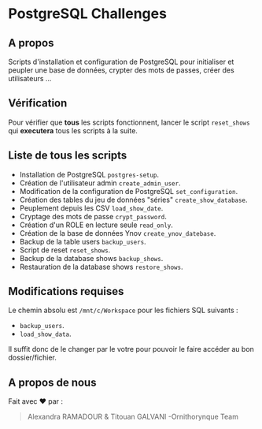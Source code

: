 # PostgreSQL Challenges

## A propos

Scripts d'installation et configuration de PostgreSQL pour initialiser et peupler une base de données, crypter des mots de passes, créer des utilisateurs ...

## Vérification

Pour vérifier que **tous** les scripts fonctionnent, lancer le script `reset_shows` qui **executera** tous les scripts à la suite.

## Liste de tous les scripts

* Installation de PostgreSQL `postgres-setup`.
* Création de l'utilisateur admin `create_admin_user`.
* Modification de la configuration de PostgreSQL `set_configuration`.
* Création des tables du jeu de données "séries" `create_show_database`.
* Peuplement depuis les CSV `load_show_date`.
* Cryptage des mots de passe `crypt_password`.
* Création d'un ROLE en lecture seule `read_only`.
* Création de la base de données Ynov `create_ynov_datebase`.
* Backup de la table users `backup_users`.
* Script de reset `reset_shows`.
* Backup de la database shows `backup_shows`.
* Restauration de la database shows `restore_shows`.

## Modifications requises

Le chemin absolu est `/mnt/c/Workspace` pour les fichiers SQL suivants :

* `backup_users`.
* `load_show_data`.

Il suffit donc de le changer par le votre pour pouvoir le faire accéder au bon dossier/fichier.

## A propos de nous

Fait avec ❤️ par :
> Alexandra RAMADOUR & Titouan GALVANI
> -Ornithorynque Team
